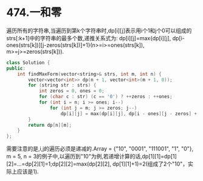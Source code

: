 # 474.一和零

遍历所有的字符串,当遍历到第k个字符串时,dp[i][j]表示用i个1和j个0可以组成的strs[:k+1]中的字符串的最多个数,递推关系式为:
dp[i][j]=max{dp[i][j], dp[i-ones(strs[k])][j-zeros(strs[k])]+1}(n>=i>=ones(strs[k]), m>=j>=zeros(strs[k])).

```cpp
class Solution {
public:
    int findMaxForm(vector<string>& strs, int m, int n) {
        vector<vector<int>> dp(n + 1, vector<int>(m + 1, 0));
        for (string str : strs) {
            int zeros = 0, ones = 0;
            for (char c : str) (c == '0') ? ++zeros : ++ones;
            for (int i = n; i >= ones; i--)
                for (int j = m; j >= zeros; j--)
                    dp[i][j] = max(dp[i][j], dp[i - ones][j - zeros] + 1);
        }
        return dp[n][m];
    }
};
```

需要注意的是,i,j的遍历必须是递减的.Array = {"10", "0001", "111001", "1", "0"}, m = 5, n = 3的例子中,以遍历到"10"为例,若递增计算的话,dp[1][1]=dp[1][2]=...=dp[2][1]=1;dp[2][2]=max(dp[2][2], dp[1][1]+1)=2(组成了2个"10"，实际上应该是1).
